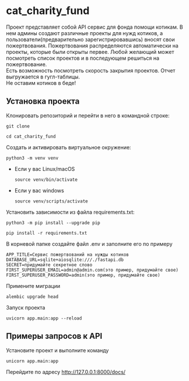 # cat_charity_fund
Проект представляет собой API сервис для фонда помощи котикам. В нем админы создают различные проекты для нужд котиков, а пользователи(предварительно зарегистрировавшись) вносят свои пожертвования. Пожертвования распределяются автоматически на проекты, которые были открыты первее. Любой желающий может посмотреть список проектов и в последующем решиться на пожертвование.\
Есть возможность посмотреть скорость закрытия проектов. Отчет выгружается в гугл-таблицы. \
Не оставим котиков в беде!
## Установка проекта
Клонировать репозиторий и перейти в него в командной строке:


```
git clone 
```

```
cd cat_charity_fund
```

Cоздать и активировать виртуальное окружение:

```
python3 -m venv venv
```

* Если у вас Linux/macOS

    ```
    source venv/bin/activate
    ```

* Если у вас windows

    ```
    source venv/scripts/activate
    ```

Установить зависимости из файла requirements.txt:

```
python3 -m pip install --upgrade pip
```

```
pip install -r requirements.txt
```

В корневой папке создайте файл .env и заполните его по примеру
```
APP_TITLE=Сервис пожертвований на нужды котиков
DATABASE_URL=sqlite+aiosqlite:///./fastapi.db
SECRET=придумайте секретное слово
FIRST_SUPERUSER_EMAIL=admin@admin.com(это пример, придумайте свое)
FIRST_SUPERUSER_PASSWORD=admin(это пример, придумайте свое)
```
Примените миграции
```
alembic upgrade head
```
Запуск проекта
```
uvicorn app.main:app --reload
```
## Примеры запросов к API

Установите проект и выполните команду
```
unicorn app.main:app
```
Перейдите по адресу http://127.0.0.1:8000/docs/
